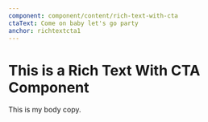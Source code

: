 ```yaml
---
component: component/content/rich-text-with-cta
ctaText: Come on baby let's go party
anchor: richtextcta1
---
```


# This is a Rich Text With CTA Component

This is my body copy.
